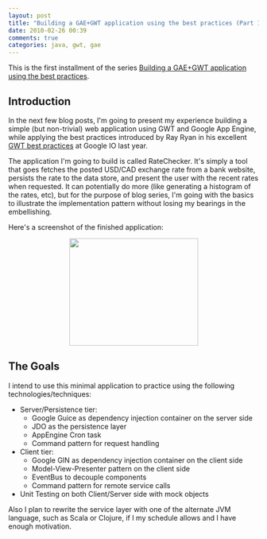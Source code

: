 ```yaml
---
layout: post
title: "Building a GAE+GWT application using the best practices (Part 1)"
date: 2010-02-26 00:39
comments: true
categories: java, gwt, gae
---
```

This is the first installment of the series [Building a GAE+GWT application using the best practices](#TODO).

## Introduction

In the next few blog posts, I'm going to present my experience building a simple (but non-trivial) web application using GWT and Google App Engine, while applying the best practices introduced by Ray Ryan in his excellent [GWT best practices](http://code.google.com/events/io/2009/sessions/GoogleWebToolkitBestPractices.html) at Google IO last year.

The application I'm going to build is called RateChecker. It's simply a tool that goes fetches the posted USD/CAD exchange rate from a bank website, persists the rate to the data store, and present the user with the recent rates when requested. It can potentially do more (like generating a histogram of the rates, etc), but for the purpose of blog series, I'm going with the basics to illustrate the implementation pattern without losing my bearings in the embellishing.

Here's a screenshot of the finished application:
<p style="text-align:center;"><a href="http://reminiscential.files.wordpress.com/2010/02/screenshot2.png"><img class="size-full wp-image-145 aligncenter" title="RateChecker" src="http://reminiscential.files.wordpress.com/2010/02/screenshot2.png" alt="" width="259" height="216" /></a></p>

## The Goals

I intend to use this minimal application to practice using the following technologies/techniques:
* Server/Persistence tier:
    * Google Guice as dependency injection container on the server side
    * JDO as the persistence layer
    * AppEngine Cron task
    * Command pattern for request handling
* Client tier:
    * Google GIN as dependency injection container on the client side
    * Model-View-Presenter pattern on the client side
    * EventBus to decouple components
    * Command pattern for remote service calls
* Unit Testing on both Client/Server side with mock objects

Also I plan to rewrite the service layer with one of the alternate JVM language, such as Scala or Clojure, if I my schedule allows and I have enough motivation.

